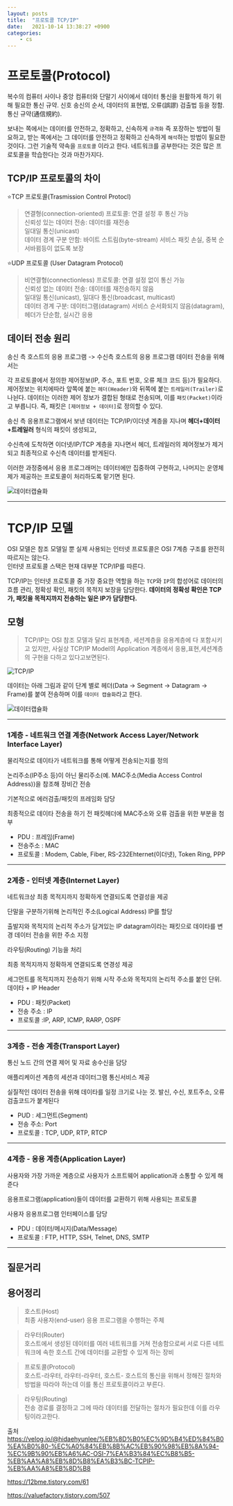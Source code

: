 ```yaml
---
layout: posts
title:  "프로토콜 TCP/IP"
date:   2021-10-14 13:38:27 +0900
categories: 
    - cs
---
```

# 프로토콜(Protocol)

복수의 컴퓨터 사이나 중앙 컴퓨터와 단말기 사이에서 데이터 통신을 원활하게 하기 위해 필요한 통신 규약. 신호 송신의 순서, 데이터의 표현법, 오류(誤謬) 검출법 등을 정함. 통신 규약(通信規約).


보내는 쪽에서는 데이터를 안전하고, 정확하고, 신속하게 `규격화` 즉 포장하는 방법이 필요하고, 받는 쪽에서는 그 데이터를 안전하고 정확하고 신속하게 `해석`하는 방법이 필요한 것이다. 그런 기술적 약속을 `프로토콜` 이라고 한다. 네트워크를 공부한다는 것은 많은 프로토콜을 학습한다는 것과 마찬가지다.

## TCP/IP 프로토콜의 차이

:star:TCP 프로토콜(Trasmission Control Protocl)
> 연결형(connection-oriented) 프로토콜: 연결 설정 후 통신 가능   
> 신뢰성 있는 데이터 전송: 데이터를 재전송   
> 일대일 통신(unicast)  
> 데이터 경계 구분 안함: 바이트 스트림(byte-stream) 서비스
> 패킷 손실, 중복 순서바뀜등이 없도록 보장   


:star:UDP 프로토콜 (User Datagram Protocol)
> 비연결형(connectionless) 프로토콜: 연결 설정 없이 통신 가능   
> 신뢰성 없는 데이터 전송: 데이터를 재전송하지 않음   
> 일대일 통신(unicast), 일대다 통신(broadcast, multicast)   
> 데이터 경계 구분: 데이터그램(datagram) 서비스
> 순서화되지 않음(datagram),헤더가 단순함, 실시간 응용

## 데이터 전송 원리

송신 측 호스트의 응용 프로그램 -> 수신측 호스트의 응용 프로그램 데이터 전송을 위해서는

각 프로토콜에서 정의한 제어정보(IP, 주소, 포트 번호, 오류 체크 코드 등)가 필요하다.   
제어정보는 위치에따라 앞쪽에 붙는 `헤더(Header)`와 뒤쪽에 붙는 `트레일러(Trailer)`로 나뉜다. 데이터는 이러한 제어 정보가 결합된 형태로 전송되며, 이를 `패킷(Packet)`이라고 부릅니다. 즉, 패킷은 `[제어정보 + 데이터]`로 정의할 수 있다.

송신 측 응용프로그램에서 보낸 데이터는 TCP/IP/이더넷 계층을 지나며 __헤더+데이터+트레일러__ 형식의 패킷이 생성되고,

수신측에 도착하면 이더넷/IP/TCP 계층을 지나면서 헤더, 트레일러의 제어정보가 제거되고 최종적으로 수신측 데이터를 받게된다.

이러한 과정중에서 응용 프로그래머는 데이터에만 집중하여 구현하고, 나머지는 운영체제가 제공하는 프로토콜이 처리하도록 맡기면 된다.

![데이터캡슐화](https://img1.daumcdn.net/thumb/R1280x0/?scode=mtistory2&fname=https%3A%2F%2Ft1.daumcdn.net%2Fcfile%2Ftistory%2F993FCD4D5B7A45AB07)

---

# TCP/IP 모델

OSI 모델은 참조 모델일 뿐 실제 사용되는 인터넷 프로토콜은 OSI 7계층 구조를 완전히 따르지는 않는다.   
인터넷 프로토콜 스택은 현재 대부분 TCP/IP를 따른다.

TCP/IP는 인터넷 프로토콜 중 가장 중요한 역할을 하는 `TCP`와 `IP`의 합성어로 데이터의 흐름 관리, 정확성 확인, 패킷의 목적지 보장을 담당한다. __데이터의 정확성 확인은 TCP가, 패킷을 목적지까지 전송하는 일은 IP가 담당한다.__

## 모형

> TCP/IP는 OSI 참조 모델과 달리 표현계층, 세션계층을 응용계층에 다 포함시키고 있지만, 사실상 TCP/IP Model의 Application 계층에서 응용,표현,세션계층의 구현을 다하고 있다고보면된다.

![TCP/IP](https://madplay.github.io/img/post/2018-02-04-network-tcp-udp-tcpip-1.png)

데이터는 아래 그림과 같이 단계 별로 헤더(Data → Segment → Datagram → Frame)를 붙여 전송하며 이를 `데이터 캡슐화`라고 한다.

![데이터캡슐화](https://t1.daumcdn.net/cfile/tistory/27786B485715047219)

---

### 1계층 - 네트워크 연결 계층(Network Access Layer/Network Interface Layer)

물리적으로 데이타가 네트워크를 통해 어떻게 전송되는지를 정의

논리주소(IP주소 등)이 아닌 물리주소(예. MAC주소(Media Access Control Address))을 참조해 장비간 전송

기본적으로 에러검출/패킷의 프레임화 담당

최종적으로 데이타 전송을 하기 전 패킷헤더에 MAC주소와 오류 검출을 위한 부분을 첨부

* PDU : 프레임(Frame)     
* 전송주소 : MAC
* 프로토콜 : Modem, Cable, Fiber, RS-232Ehternet(이더넷), Token Ring, PPP 
  
---

### 2계층 - 인터넷 계층(Internet Layer)

네트워크상 최종 목적지까지 정확하게 연결되도록 연결성을 제공

단말을 구분하기위해 논리적인 주소(Logical Address) IP를 할당

출발지와 목적지의 논리적 주소가 담겨있는 IP datagram이라는 패킷으로 데이타를 변경
데이터 전송을 위한 주소 지정

라우팅(Routing) 기능을 처리

최종 목적지까지 정확하게 연결되도록 연경성 제공

세그먼트를 목적지까지 전송하기 위해 시작 주소와 목적지의 논리적 주소를 붙인 단위. 데이타 + IP Header

* PDU : 패킷(Packet)
* 전송 주소 : IP
* 프로토콜 :IP, ARP, ICMP, RARP, OSPF

---

### 3계층 - 전송 계층(Transport Layer)


통신 노드 간의 연결 제어 및 자료 송수신을 담당

애플리케이션 계층의 세션과 데이터그램 통신서비스 제공

실질적인 데이터 전송을 위해 데이타를 일정 크기로 나눈 것. 발신, 수신, 포트주소, 오류검출코드가 붙게된다


* PUD : 세그먼트(Segment)
* 전송 주소: Port
* 프로토콜 : TCP, UDP, RTP, RTCP

---

### 4계층 - 응용 계층(Application Layer)


사용자와 가장 가까운 계층으로 사용자가 소프트웨어 application과 소통할 수 있게 해준다

응용프로그램(application)들이 데이터를 교환하기 위해 사용되는 프로토콜

사용자 응용프로그램 인터페이스를 담당

* PDU : 데이터/메시지(Data/Message)
* 프로토콜 : FTP, HTTP, SSH, Telnet, DNS, SMTP

---



## 질문거리


## 용어정리
   >호스트(Host)   
   >최종 사용자(end-user) 응용 프로그램을 수행하는 주체
   
   >라우터(Router)   
   >호스트에서 생성된 데이터를 여러 네트워크를 거쳐 전송함으로써 서로 다른 네트워크에 속한 호스트 간에 데이터를 교환할 수 있게 하는 장비
   
   >프로토콜(Protocol)   
   >호스트-라우터, 라우터-라우터, 호스트- 호스트의 통신을 위해서 정해진 절차와 방법을 따라야 하는데 이를 통신 프로토콜이라고 부른다.
   
   >라우팅(Routing)   
   >전송 경로를 결정하고 그에 따라 데이터를 전달하는 절차가 필요한데 이를 라우팅이라고한다.


출처   
https://velog.io/@hidaehyunlee/%EB%8D%B0%EC%9D%B4%ED%84%B0%EA%B0%80-%EC%A0%84%EB%8B%AC%EB%90%98%EB%8A%94-%EC%9B%90%EB%A6%AC-OSI-7%EA%B3%84%EC%B8%B5-%EB%AA%A8%EB%8D%B8%EA%B3%BC-TCPIP-%EB%AA%A8%EB%8D%B8   

https://12bme.tistory.com/61

https://valuefactory.tistory.com/507
  